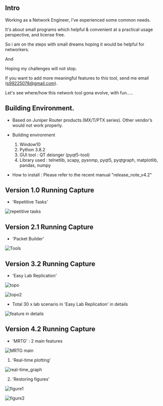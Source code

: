 ## Intro

 Working as a Network Engineer, I’ve experienced some common needs.

 It's about small programs which helpful & convenient at a practical usage perspective, and license free.

 So i am on the steps with small dreams hoping it would be helpful for networkers.
 
 And
 
 Hoping my challenges will not stop.

 If you want to add more meaningful features to this tool, send me email (s99225078@gmail.com).
 
 Let's see where/how this network tool gona evolve, with fun.....



## Building Environment.

 * Based on Juniper Router products.(MX/T/PTX series). Other vendor’s would not work properly.

 * Building environment

   1. Window10
   2. Python 3.8.2
   3. GUI tool : QT deisnger (pyqt5-tool)
   4. Library used : telnetlib, scapy, pysnmp, pyqt5, pyqtgraph, matplotlib, pandas, numpy

 * How to install : 
   Please refer to the recent manual "release_note_v4.2"


## Version 1.0 Running Capture
 * 'Repetitive Tasks'

![repetitive tasks](https://user-images.githubusercontent.com/33049747/96593455-7a81a800-1324-11eb-860a-dfd132f9118f.png)


## Version 2.1 Running Capture
 * 'Packet Builder'
   
![Tools](https://user-images.githubusercontent.com/33049747/73349171-0b63af80-42ce-11ea-8d19-8bde3b85d571.png)


## Version 3.2 Running Capture
 * 'Easy Lab Replication'

![topo](https://user-images.githubusercontent.com/33049747/75033742-ea6a3500-54ee-11ea-8de4-4d806ee58488.png)

![topo2](https://user-images.githubusercontent.com/33049747/75033801-0bcb2100-54ef-11ea-89b8-d82b0d62f649.png)


 * Total 30 x lab scenario in 'Easy Lab Replication' in details

![feature in details](https://user-images.githubusercontent.com/33049747/75137146-2b01c280-572a-11ea-83aa-c9bab4732df9.png)


## Version 4.2 Running Capture
 * 'MRTG' : 2 main features

![MRTG main](https://user-images.githubusercontent.com/33049747/96592896-e0216480-1323-11eb-862b-6ddee8fa128e.png)

   1. 'Real-time plotting'

![real-time_graph](https://user-images.githubusercontent.com/33049747/96593000-fcbd9c80-1323-11eb-8cf5-cdf27add01a0.png)

   2. 'Restoring figures'
   
![figure1](https://user-images.githubusercontent.com/33049747/96593047-08a95e80-1324-11eb-95ba-beb3e1f15e9b.png)


![figure2](https://user-images.githubusercontent.com/33049747/96593067-11019980-1324-11eb-8fb5-92446f330eb5.png)

